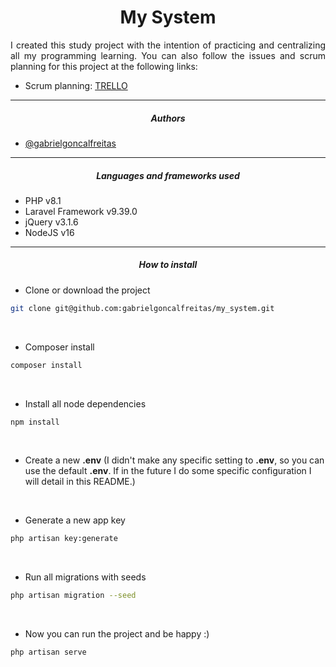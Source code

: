 
<h1 align="center">
    My System
</h1>

<p align="justify">
    I created this study project with the intention of practicing and centralizing all my programming learning. You can also follow the issues and scrum planning for this project at the following links:
</p>

- Scrum planning: [TRELLO](https://trello.com/b/1AmRGgkG)

<hr>

<h5 align="center">Authors</h5>

- [@gabrielgoncalfreitas](https://www.github.com/gabrielgoncalfreitas)

<hr>

<h5 align="center">Languages and frameworks used</h5>

- PHP v8.1
- Laravel Framework v9.39.0
- jQuery v3.1.6
- NodeJS v16

<hr>

<h5 align="center">How to install</h5>

- Clone or download the project
```sh
git clone git@github.com:gabrielgoncalfreitas/my_system.git
```
<br>

- Composer install
```sh
composer install
```
<br>

- Install all node dependencies
```sh
npm install
```
<br>

- Create a new <b>.env</b> (I didn't make any specific setting to <b>.env</b>, so you can use the default <b>.env</b>. If in the future I do some specific configuration I will detail in this README.)
<br>

- Generate a new app key
```sh
php artisan key:generate
```
<br>

- Run all migrations with seeds
```sh
php artisan migration --seed
```
<br>

- Now you can run the project and be happy :)
```sh
php artisan serve
```
<br>
